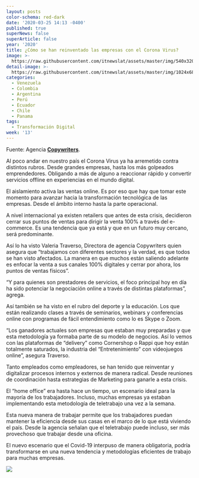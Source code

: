 ```yaml
---
layout: posts
color-schema: red-dark
date: '2020-03-25 14:13 -0400'
published: true
superNews: false
superArticle: false
year: '2020'
title: ¿Cómo se han reinventado las empresas con el Corona Virus?
image: >-
  https://raw.githubusercontent.com/itnewslat/assets/master/img/540x320/Videoconferencias-p.jpg
detail-image: >-
  https://raw.githubusercontent.com/itnewslat/assets/master/img/1024x680/Videoconferencias-g.jpg
categories:
  - Venezuela
  - Colombia
  - Argentina
  - Perú
  - Ecuador
  - Chile
  - Panama
tags:
  - Transformación Digital
week: '13'
---
```

Fuente: Agencia **[Copywriters](http://www.copywriters.cl/)**.

Al poco andar en nuestro país el Corona Virus ya ha arremetido contra distintos rubros. Desde grandes empresas, hasta los más golpeados emprendedores. Obligando a más de alguno a reaccionar rápido y convertir servicios offline en experiencias en el mundo digital. 

El aislamiento activa las ventas online. Es por eso que hay que tomar este momento para avanzar hacia la transformación tecnológica de las empresas. Desde el ámbito interno hasta la parte operacional.

A nivel internacional ya existen retailers que antes de esta crisis, decidieron cerrar sus puntos de ventas para dirigir la venta 100% a través del e-commerce. Es una tendencia que ya está y que en un futuro muy cercano, será predominante.

Así lo ha visto Valeria Traverso, Directora de agencia Copywriters quien asegura que “trabajamos con diferentes sectores y la verdad, es que todos se han visto afectados. La manera en que muchos están saliendo adelante es enfocar la venta a sus canales 100% digitales y cerrar por ahora, los puntos de ventas físicos”.

“Y para quienes son prestadores de servicios, el foco principal hoy en día ha sido potenciar la negociación online a través de distintas plataformas”, agrega.

Así también se ha visto en el rubro del deporte y la educación.  Los que están realizando clases a través de seminarios, webinars y conferencias online con programas de fácil entendimiento como lo es Skype o Zoom. 

“Los ganadores actuales son empresas que estaban muy preparadas y que esta metodología ya formaba parte de su modelo de negocios. Así lo vemos con las plataformas de “delivery” como Cornershop o Rappi que hoy están totalmente saturados, la industria del “Entretenimiento” con videojuegos online”, asegura Traverso.

Tanto empleados como empleadores, se han tenido que reinventar y digitalizar procesos internos y externos de manera radical. Desde reuniones de coordinación hasta estrategias de Marketing para ganarle a esta crisis. 

El “home office” era hasta hace un tiempo, un escenario ideal para la mayoría de los trabajadores. Incluso, muchas empresas ya estaban implementando esta metodología de teletrabajo una vez a la semana. 

Esta nueva manera de trabajar permite que los trabajadores puedan mantener la eficiencia desde sus casas en el marco de lo que está viviendo el país. Desde la agencia señalan que el teletrabajo puede incluso, ser más provechoso que trabajar desde una oficina.

El nuevo escenario que el Covid-19 interpuso de manera obligatoria, podría transformarse en una nueva tendencia y metodologías eficientes de trabajo para muchas empresas. 

<img src="https://tracker.metricool.com/c3po.jpg?hash=56f88a41e39ab42c063cc51676587a04"/>
